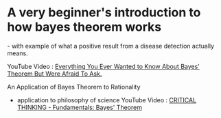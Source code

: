 <h1>A very beginner's introduction to how bayes theorem works</h1>
- with example of what a positive result from a disease detection actually means.

YouTube Video : 
[Everything You Ever Wanted to Know About Bayes' Theorem But Were Afraid To Ask.](https://www.youtube.com/watch?v=BcvLAw-JRss)

An Application of Bayes Theorem to Rationality
- application to philosophy of science
YouTube Video : [CRITICAL THINKING - Fundamentals: Bayes' Theorem](https://www.youtube.com/watch?v=OqmJhPQYRc8)

